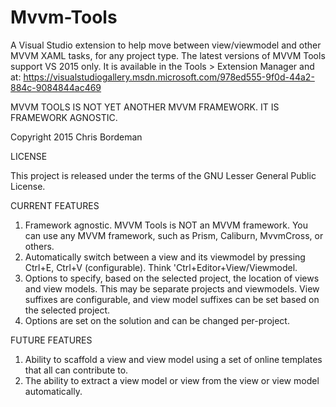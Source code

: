 # Mvvm-Tools

A Visual Studio extension to help move between view/viewmodel and other MVVM XAML tasks, for any project type.  The latest versions of MVVM Tools support VS 2015 only.  It is available in the Tools > Extension Manager and at: https://visualstudiogallery.msdn.microsoft.com/978ed555-9f0d-44a2-884c-9084844ac469

MVVM TOOLS IS NOT YET ANOTHER MVVM FRAMEWORK.  IT IS FRAMEWORK AGNOSTIC.

Copyright 2015 Chris Bordeman

LICENSE

This project is released under the terms of the GNU Lesser General Public License.

CURRENT FEATURES

1.  Framework agnostic.  MVVM Tools is NOT an MVVM framework.  You can use any MVVM framework, such as Prism, Caliburn, MvvmCross, or others.
2.  Automatically switch between a view and its viewmodel by pressing Ctrl+E, Ctrl+V (configurable). Think 'Ctrl+Editor+View/Viewmodel.
3.  Options to specify, based on the selected project, the location of views and view models.  This may be separate projects and viewmodels.  View suffixes are configurable, and view model suffixes can be set based on the selected project.
4.  Options are set on the solution and can be changed per-project.

FUTURE FEATURES

1.  Ability to scaffold a view and view model using a set  of online templates that all can contribute to. 
2.  The ability to extract a view model or view from the view or view model automatically.
